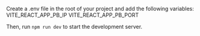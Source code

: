 Create a .env file in the root of your project and add the following variables:
VITE_REACT_APP_PB_IP
VITE_REACT_APP_PB_PORT

Then, run `npm run dev` to start the development server.
